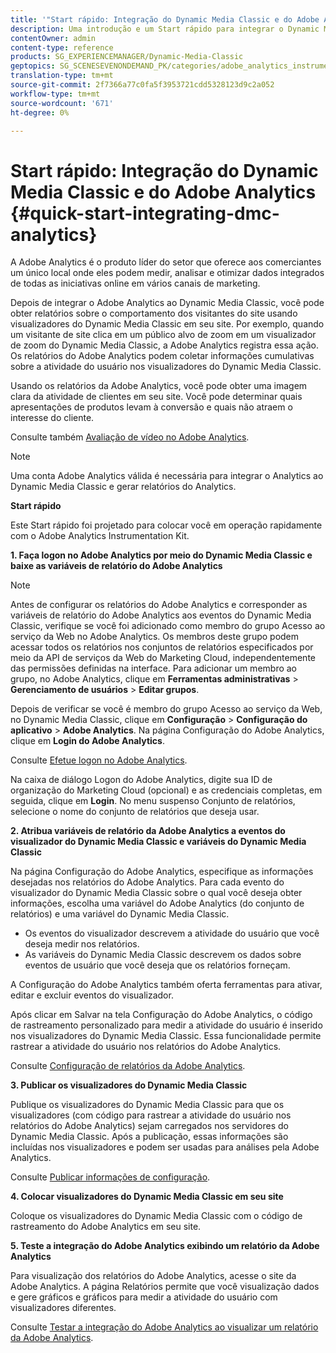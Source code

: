 ```yaml
---
title: '"Start rápido: Integração do Dynamic Media Classic e do Adobe Analytics"'
description: Uma introdução e um Start rápido para integrar o Dynamic Media Classic e o Adobe Analytics, para ajudá-lo a começar a funcionar rapidamente.
contentOwner: admin
content-type: reference
products: SG_EXPERIENCEMANAGER/Dynamic-Media-Classic
geptopics: SG_SCENESEVENONDEMAND_PK/categories/adobe_analytics_instrumentation_kit
translation-type: tm+mt
source-git-commit: 2f7366a77c0fa5f3953721cdd5328123d9c2a052
workflow-type: tm+mt
source-wordcount: '671'
ht-degree: 0%

---
```



# Start rápido: Integração do Dynamic Media Classic e do Adobe Analytics {#quick-start-integrating-dmc-analytics}

A Adobe Analytics é o produto líder do setor que oferece aos comerciantes um único local onde eles podem medir, analisar e otimizar dados integrados de todas as iniciativas online em vários canais de marketing.

Depois de integrar o Adobe Analytics ao Dynamic Media Classic, você pode obter relatórios sobre o comportamento dos visitantes do site usando visualizadores do Dynamic Media Classic em seu site. Por exemplo, quando um visitante de site clica em um público alvo de zoom em um visualizador de zoom do Dynamic Media Classic, a Adobe Analytics registra essa ação. Os relatórios do Adobe Analytics podem coletar informações cumulativas sobre a atividade do usuário nos visualizadores do Dynamic Media Classic.

Usando os relatórios da Adobe Analytics, você pode obter uma imagem clara da atividade de clientes em seu site. Você pode determinar quais apresentações de produtos levam à conversão e quais não atraem o interesse do cliente.

Consulte também [Avaliação de vídeo no Adobe Analytics](https://experienceleague.adobe.com/docs/media-analytics/using/media-overview.html).

>[!NOTE]
>
>Uma conta Adobe Analytics válida é necessária para integrar o Analytics ao Dynamic Media Classic e gerar relatórios do Analytics.

**Start rápido**

Este Start rápido foi projetado para colocar você em operação rapidamente com o Adobe Analytics Instrumentation Kit.

**1. Faça logon no Adobe Analytics por meio do Dynamic Media Classic e baixe as variáveis de relatório do Adobe Analytics**

>[!NOTE]
>
>Antes de configurar os relatórios do Adobe Analytics e corresponder as variáveis de relatório do Adobe Analytics aos eventos do Dynamic Media Classic, verifique se você foi adicionado como membro do grupo Acesso ao serviço da Web no Adobe Analytics. Os membros deste grupo podem acessar todos os relatórios nos conjuntos de relatórios especificados por meio da API de serviços da Web do Marketing Cloud, independentemente das permissões definidas na interface. Para adicionar um membro ao grupo, no Adobe Analytics, clique em **Ferramentas administrativas** > **Gerenciamento de usuários** > **Editar grupos**.

Depois de verificar se você é membro do grupo Acesso ao serviço da Web, no Dynamic Media Classic, clique em **Configuração** > **Configuração do aplicativo** > **Adobe Analytics**. Na página Configuração do Adobe Analytics, clique em **Login do Adobe Analytics**.

Consulte [Efetue logon no Adobe Analytics](log-analytics.md#log_in_to_adobe_analytics).

Na caixa de diálogo Logon do Adobe Analytics, digite sua ID de organização do Marketing Cloud (opcional) e as credenciais completas, em seguida, clique em **Login**. No menu suspenso Conjunto de relatórios, selecione o nome do conjunto de relatórios que deseja usar.

**2. Atribua variáveis de relatório da Adobe Analytics a eventos do visualizador do Dynamic Media Classic e variáveis do Dynamic Media Classic**

Na página Configuração do Adobe Analytics, especifique as informações desejadas nos relatórios do Adobe Analytics. Para cada evento do visualizador do Dynamic Media Classic sobre o qual você deseja obter informações, escolha uma variável do Adobe Analytics (do conjunto de relatórios) e uma variável do Dynamic Media Classic.

* Os eventos do visualizador descrevem a atividade do usuário que você deseja medir nos relatórios.
* As variáveis do Dynamic Media Classic descrevem os dados sobre eventos de usuário que você deseja que os relatórios forneçam.

A Configuração do Adobe Analytics também oferta ferramentas para ativar, editar e excluir eventos do visualizador.

Após clicar em Salvar na tela Configuração do Adobe Analytics, o código de rastreamento personalizado para medir a atividade do usuário é inserido nos visualizadores do Dynamic Media Classic. Essa funcionalidade permite rastrear a atividade do usuário nos relatórios do Adobe Analytics.

Consulte [Configuração de relatórios da Adobe Analytics](configuring-analytics-reports.md#configuring_adobe_analytics_reports).

**3. Publicar os visualizadores do Dynamic Media Classic**

Publique os visualizadores do Dynamic Media Classic para que os visualizadores (com código para rastrear a atividade do usuário nos relatórios do Adobe Analytics) sejam carregados nos servidores do Dynamic Media Classic. Após a publicação, essas informações são incluídas nos visualizadores e podem ser usadas para análises pela Adobe Analytics.

Consulte [Publicar informações de configuração](publishing-analytics-configuration-information.md#publishing_adobe_analytics_configuration_information).

**4. Colocar visualizadores do Dynamic Media Classic em seu site**

Coloque os visualizadores do Dynamic Media Classic com o código de rastreamento do Adobe Analytics em seu site.

**5. Teste a integração do Adobe Analytics exibindo um relatório da Adobe Analytics**

Para visualização dos relatórios do Adobe Analytics, acesse o site da Adobe Analytics. A página Relatórios permite que você visualização dados e gere gráficos e gráficos para medir a atividade do usuário com visualizadores diferentes.

Consulte [Testar a integração do Adobe Analytics ao visualizar um relatório da Adobe Analytics](testing-integration-viewing-analytics-report.md#testing_the_integration_by_viewing_an_adobe_analytics_report).
